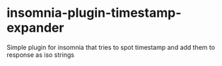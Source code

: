 # insomnia-plugin-timestamp-expander
Simple plugin for insomnia that tries to spot timestamp and add them to response as iso strings

